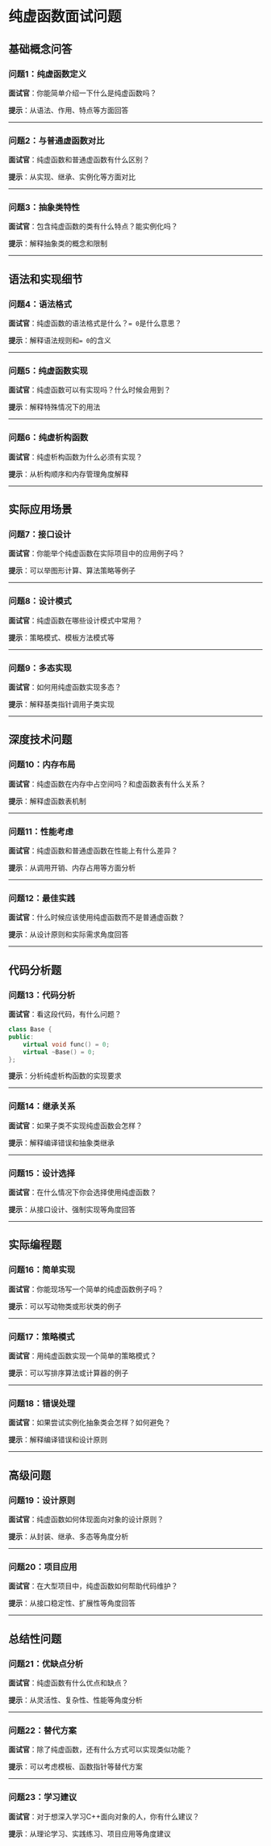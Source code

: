 # 纯虚函数面试问题

## 基础概念问答

### 问题1：纯虚函数定义
**面试官**：你能简单介绍一下什么是纯虚函数吗？

**提示**：从语法、作用、特点等方面回答

---

### 问题2：与普通虚函数对比
**面试官**：纯虚函数和普通虚函数有什么区别？

**提示**：从实现、继承、实例化等方面对比

---

### 问题3：抽象类特性
**面试官**：包含纯虚函数的类有什么特点？能实例化吗？

**提示**：解释抽象类的概念和限制

---

## 语法和实现细节

### 问题4：语法格式
**面试官**：纯虚函数的语法格式是什么？`= 0`是什么意思？

**提示**：解释语法规则和`= 0`的含义

---

### 问题5：纯虚函数实现
**面试官**：纯虚函数可以有实现吗？什么时候会用到？

**提示**：解释特殊情况下的用法

---

### 问题6：纯虚析构函数
**面试官**：纯虚析构函数为什么必须有实现？

**提示**：从析构顺序和内存管理角度解释

---

## 实际应用场景

### 问题7：接口设计
**面试官**：你能举个纯虚函数在实际项目中的应用例子吗？

**提示**：可以举图形计算、算法策略等例子

---

### 问题8：设计模式
**面试官**：纯虚函数在哪些设计模式中常用？

**提示**：策略模式、模板方法模式等

---

### 问题9：多态实现
**面试官**：如何用纯虚函数实现多态？

**提示**：解释基类指针调用子类实现

---

## 深度技术问题

### 问题10：内存布局
**面试官**：纯虚函数在内存中占空间吗？和虚函数表有什么关系？

**提示**：解释虚函数表机制

---

### 问题11：性能考虑
**面试官**：纯虚函数和普通虚函数在性能上有什么差异？

**提示**：从调用开销、内存占用等方面分析

---

### 问题12：最佳实践
**面试官**：什么时候应该使用纯虚函数而不是普通虚函数？

**提示**：从设计原则和实际需求角度回答

---

## 代码分析题

### 问题13：代码分析
**面试官**：看这段代码，有什么问题？
```cpp
class Base {
public:
    virtual void func() = 0;
    virtual ~Base() = 0;
};
```

**提示**：分析纯虚析构函数的实现要求

---

### 问题14：继承关系
**面试官**：如果子类不实现纯虚函数会怎样？

**提示**：解释编译错误和抽象类继承

---

### 问题15：设计选择
**面试官**：在什么情况下你会选择使用纯虚函数？

**提示**：从接口设计、强制实现等角度回答

---

## 实际编程题

### 问题16：简单实现
**面试官**：你能现场写一个简单的纯虚函数例子吗？

**提示**：可以写动物类或形状类的例子

---

### 问题17：策略模式
**面试官**：用纯虚函数实现一个简单的策略模式？

**提示**：可以写排序算法或计算器的例子

---

### 问题18：错误处理
**面试官**：如果尝试实例化抽象类会怎样？如何避免？

**提示**：解释编译错误和设计原则

---

## 高级问题

### 问题19：设计原则
**面试官**：纯虚函数如何体现面向对象的设计原则？

**提示**：从封装、继承、多态等角度分析

---

### 问题20：项目应用
**面试官**：在大型项目中，纯虚函数如何帮助代码维护？

**提示**：从接口稳定性、扩展性等角度回答

---

## 总结性问题

### 问题21：优缺点分析
**面试官**：纯虚函数有什么优点和缺点？

**提示**：从灵活性、复杂性、性能等角度分析

---

### 问题22：替代方案
**面试官**：除了纯虚函数，还有什么方式可以实现类似功能？

**提示**：可以考虑模板、函数指针等替代方案

---

### 问题23：学习建议
**面试官**：对于想深入学习C++面向对象的人，你有什么建议？

**提示**：从理论学习、实践练习、项目应用等角度建议 